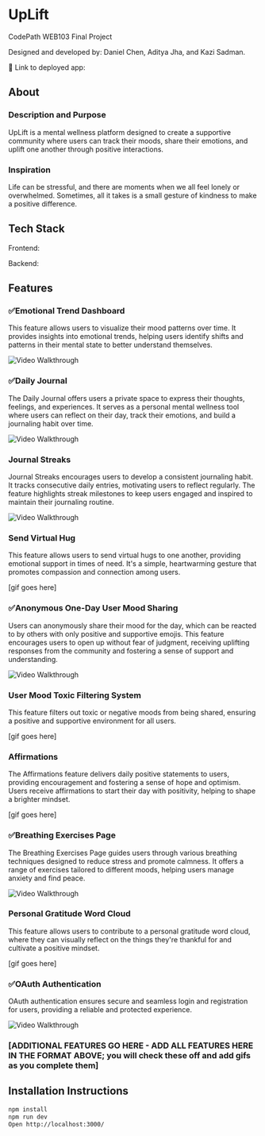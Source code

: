 # UpLift

CodePath WEB103 Final Project

Designed and developed by: Daniel Chen, Aditya Jha, and Kazi Sadman.

🔗 Link to deployed app:

## About

### Description and Purpose

UpLift is a mental wellness platform designed to create a supportive community where users can track their moods, share their emotions, and uplift one another through positive interactions.

### Inspiration

Life can be stressful, and there are moments when we all feel lonely or overwhelmed. Sometimes, all it takes is a small gesture of kindness to make a positive difference.

## Tech Stack

Frontend:

Backend:

## Features

### ✅Emotional Trend Dashboard

This feature allows users to visualize their mood patterns over time. It provides insights into emotional trends, helping users identify shifts and patterns in their mental state to better understand themselves.

<img src='https://media2.giphy.com/media/v1.Y2lkPTc5MGI3NjExeXo3c2Vva3hhYnpkZHA2YW1ybHYzemY4dnRrcnd2cXM2eGQwd2t6biZlcD12MV9pbnRlcm5hbF9naWZfYnlfaWQmY3Q9Zw/p348IETguRiYfaWaXU/giphy.gif' alt='Video Walkthrough' />

### ✅Daily Journal

The Daily Journal offers users a private space to express their thoughts, feelings, and experiences. It serves as a personal mental wellness tool where users can reflect on their day, track their emotions, and build a journaling habit over time.

<img src='https://media3.giphy.com/media/v1.Y2lkPTc5MGI3NjExbnVvdmxxNHIycGY2ZXE5azg0Nmhob3RvdHZnNGl1ejhrOXg1M2NzbCZlcD12MV9pbnRlcm5hbF9naWZfYnlfaWQmY3Q9Zw/gAEaFDzRrUwHHrJ7tt/giphy.gif' alt='Video Walkthrough' />

### Journal Streaks

Journal Streaks encourages users to develop a consistent journaling habit. It tracks consecutive daily entries, motivating users to reflect regularly. The feature highlights streak milestones to keep users engaged and inspired to maintain their journaling routine.

<img src='https://media1.giphy.com/media/v1.Y2lkPTc5MGI3NjExNnlvMm5nZmV3bGJ5djE2bGF6ajd4MTFmeHFqMmN6c2pmYnYxcGtqOCZlcD12MV9pbnRlcm5hbF9naWZfYnlfaWQmY3Q9Zw/ej3dBHSPZXLssoiEfb/giphy.gif' alt='Video Walkthrough' />


### Send Virtual Hug

This feature allows users to send virtual hugs to one another, providing emotional support in times of need. It's a simple, heartwarming gesture that promotes compassion and connection among users.

[gif goes here]

### ✅Anonymous One-Day User Mood Sharing

Users can anonymously share their mood for the day, which can be reacted to by others with only positive and supportive emojis. This feature encourages users to open up without fear of judgment, receiving uplifting responses from the community and fostering a sense of support and understanding.

<img src='https://media1.giphy.com/media/v1.Y2lkPTc5MGI3NjExem02cGs3YzJsZXNyZHJuNmxybWp1bTI5d3Awem56NHFndDJ1ZmdsdCZlcD12MV9pbnRlcm5hbF9naWZfYnlfaWQmY3Q9Zw/U8js0N0jqO73DSkPfR/giphy.gif' alt='Video Walkthrough' />


### User Mood Toxic Filtering System

This feature filters out toxic or negative moods from being shared, ensuring a positive and supportive environment for all users.

[gif goes here]

### Affirmations

The Affirmations feature delivers daily positive statements to users, providing encouragement and fostering a sense of hope and optimism. Users receive affirmations to start their day with positivity, helping to shape a brighter mindset.

[gif goes here]


### ✅Breathing Exercises Page

The Breathing Exercises Page guides users through various breathing techniques designed to reduce stress and promote calmness. It offers a range of exercises tailored to different moods, helping users manage anxiety and find peace.

<img src='https://media4.giphy.com/media/v1.Y2lkPTc5MGI3NjExdXloN20yNnN4eDNjMmd1NjdmeG9zcjEyaDVrOGVoN2ZxN3o0eTM3eiZlcD12MV9pbnRlcm5hbF9naWZfYnlfaWQmY3Q9Zw/hwzmjIfdIrsFEulpN5/giphy.gif' alt='Video Walkthrough' />


### Personal Gratitude Word Cloud

This feature allows users to contribute to a personal gratitude word cloud, where they can visually reflect on the things they're thankful for and cultivate a positive mindset.

[gif goes here]

### ✅OAuth Authentication

OAuth authentication ensures secure and seamless login and registration for users, providing a reliable and protected experience.

<img src='https://media4.giphy.com/media/v1.Y2lkPTc5MGI3NjExNG42dGh3aG1hMmRrNnk5anM0OG9hbDh4anZpb3c1bGRyZHkzaGd5aiZlcD12MV9pbnRlcm5hbF9naWZfYnlfaWQmY3Q9Zw/2eUNH1Sg73MD9bh38B/giphy.gif' alt='Video Walkthrough' />

### [ADDITIONAL FEATURES GO HERE - ADD ALL FEATURES HERE IN THE FORMAT ABOVE; you will check these off and add gifs as you complete them]

## Installation Instructions

```bash
npm install
npm run dev
Open http://localhost:3000/
```
